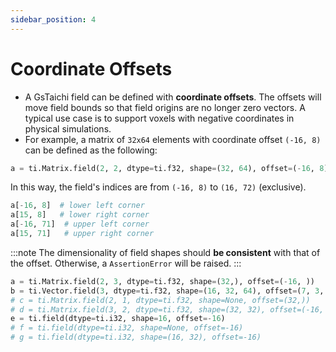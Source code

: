 ```yaml
---
sidebar_position: 4
---
```


# Coordinate Offsets

- A GsTaichi field can be defined with **coordinate offsets**. The
  offsets will move field bounds so that field origins are no longer
  zero vectors. A typical use case is to support voxels with negative
  coordinates in physical simulations.
- For example, a matrix of `32x64` elements with coordinate offset
  `(-16, 8)` can be defined as the following:

```python
a = ti.Matrix.field(2, 2, dtype=ti.f32, shape=(32, 64), offset=(-16, 8))
```

In this way, the field's indices are from `(-16, 8)` to `(16, 72)` (exclusive).

```python cont
a[-16, 8]  # lower left corner
a[15, 8]   # lower right corner
a[-16, 71]  # upper left corner
a[15, 71]   # upper right corner
```

:::note
The dimensionality of field shapes should **be consistent** with that of
the offset. Otherwise, a `AssertionError` will be raised.
:::

```python cont
a = ti.Matrix.field(2, 3, dtype=ti.f32, shape=(32,), offset=(-16, ))          # Works!
b = ti.Vector.field(3, dtype=ti.f32, shape=(16, 32, 64), offset=(7, 3, -4))   # Works!
# c = ti.Matrix.field(2, 1, dtype=ti.f32, shape=None, offset=(32,))           # AssertionError
# d = ti.Matrix.field(3, 2, dtype=ti.f32, shape=(32, 32), offset=(-16, ))     # AssertionError
e = ti.field(dtype=ti.i32, shape=16, offset=-16)                              # Works!
# f = ti.field(dtype=ti.i32, shape=None, offset=-16)                          # AssertionError
# g = ti.field(dtype=ti.i32, shape=(16, 32), offset=-16)                      # AssertionError
```

